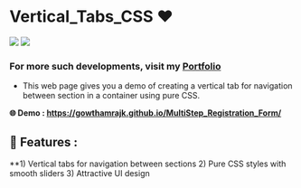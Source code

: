 # Vertical_Tabs_CSS ❤️

![](https://img.shields.io/github/languages/count/gowthamrajk/Vertical_Tabs_CSS)   ![](https://img.shields.io/github/languages/top/gowthamrajk/Vertical_Tabs_CSS)

### For more such developments, visit my [Portfolio](https://gowthamrajk.github.io/)

- This web page gives you a demo of creating a vertical tab for navigation between section in a container using pure CSS.

**🌐 Demo : https://gowthamrajk.github.io/MultiStep_Registration_Form/**

## 🔭 Features :

**1) Vertical tabs for navigation between sections
2) Pure CSS styles with smooth sliders
3) Attractive UI design

